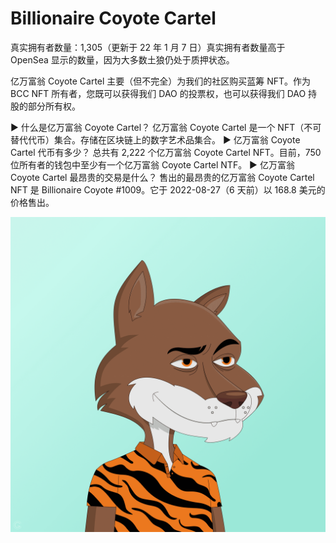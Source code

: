 # Billionaire Coyote Cartel

真实拥有者数量：1,305（更新于 22 年 1 月 7 日）真实拥有者数量高于 OpenSea 显示的数量，因为大多数土狼仍处于质押状态。

亿万富翁 Coyote Cartel 主要（但不完全）为我们的社区购买蓝筹 NFT。作为 BCC NFT 所有者，您既可以获得我们 DAO 的投票权，也可以获得我们 DAO 持股的部分所有权。

▶ 什么是亿万富翁 Coyote Cartel？
亿万富翁 Coyote Cartel 是一个 NFT（不可替代代币）集合。存储在区块链上的数字艺术品集合。
▶ 亿万富翁 Coyote Cartel 代币有多少？
总共有 2,222 个亿万富翁 Coyote Cartel NFT。目前，750 位所有者的钱包中至少有一个亿万富翁 Coyote Cartel NTF。
▶ 亿万富翁 Coyote Cartel 最昂贵的交易是什么？
售出的最昂贵的亿万富翁 Coyote Cartel NFT 是 Billionaire Coyote #1009。它于 2022-08-27（6 天前）以 168.8 美元的价格售出。

![nft](unnamed.png)
